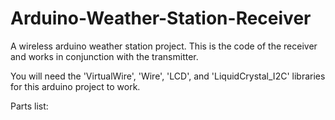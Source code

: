 # Arduino-Weather-Station-Receiver

A wireless arduino weather station project. This is the code of the receiver and works in conjunction with the transmitter.

You will need the 'VirtualWire', 'Wire', 'LCD', and 'LiquidCrystal_I2C' libraries for this arduino project to work.

Parts list:
